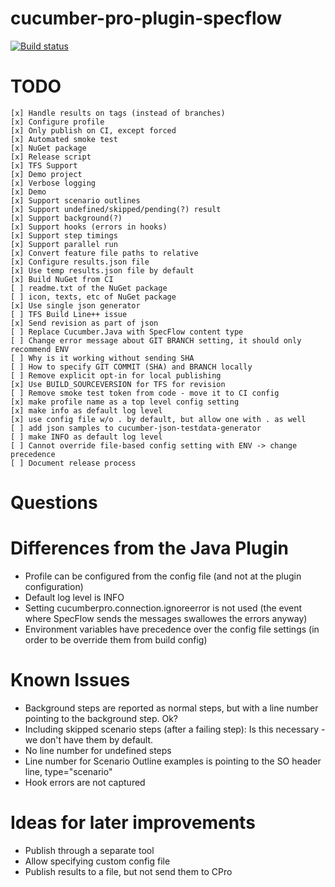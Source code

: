 # cucumber-pro-plugin-specflow

[![Build status](https://gasparnagy.visualstudio.com/_apis/public/build/definitions/dc4f6ce1-e00f-4c7d-98fd-9397bf9a4281/43/badge)](https://gasparnagy.visualstudio.com/cucumber-pro-specflow-plugin/_build/index?context=allDefinitions&path=%5C&definitionId=43&_a=completed)

# TODO

    [x] Handle results on tags (instead of branches)
    [x] Configure profile
    [x] Only publish on CI, except forced
    [x] Automated smoke test
    [x] NuGet package
    [x] Release script
    [x] TFS Support
    [x] Demo project
    [x] Verbose logging
    [x] Demo
    [x] Support scenario outlines
    [x] Support undefined/skipped/pending(?) result
    [x] Support background(?)
    [x] Support hooks (errors in hooks)
    [x] Support step timings
    [x] Support parallel run
    [x] Convert feature file paths to relative
    [x] Configure results.json file
    [x] Use temp results.json file by default
    [x] Build NuGet from CI
    [ ] readme.txt of the NuGet package
    [ ] icon, texts, etc of NuGet package
    [x] Use single json generator
    [ ] TFS Build Line++ issue
    [x] Send revision as part of json
    [ ] Replace Cucumber.Java with SpecFlow content type
    [ ] Change error message about GIT BRANCH setting, it should only recommend ENV
    [ ] Why is it working without sending SHA
    [ ] How to specify GIT COMMIT (SHA) and BRANCH locally
    [ ] Remove explicit opt-in for local publishing
    [x] Use BUILD_SOURCEVERSION for TFS for revision
    [ ] Remove smoke test token from code - move it to CI config
    [x] make profile name as a top level config setting
    [x] make info as default log level
    [x] use config file w/o . by default, but allow one with . as well
    [ ] add json samples to cucumber-json-testdata-generator
    [ ] make INFO as default log level
    [ ] Cannot override file-based config setting with ENV -> change precedence
    [ ] Document release process

# Questions

# Differences from the Java Plugin

- Profile can be configured from the config file (and not at the plugin configuration)
- Default log level is INFO
- Setting cucumberpro.connection.ignoreerror is not used (the event where SpecFlow sends the messages swallowes the errors anyway)
- Environment variables have precedence over the config file settings (in order to be override them from build config)

# Known Issues

- Background steps are reported as normal steps, but with a line number pointing to the background step. Ok?
- Including skipped scenario steps (after a failing step): Is this necessary - we don't have them by default.
- No line number for undefined steps
- Line number for Scenario Outline examples is pointing to the SO header line, type="scenario"
- Hook errors are not captured

# Ideas for later improvements

* Publish through a separate tool
* Allow specifying custom config file
* Publish results to a file, but not send them to CPro
